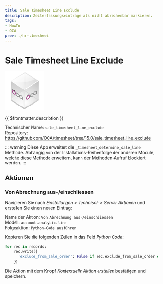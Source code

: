 ```yaml
---
title: Sale Timesheet Line Exclude
description: Zeiterfassungseinträge als nicht abrechenbar markieren.
tags:
- HowTo
- OCA
prev: ./hr-timesheet
---
```

# Sale Timesheet Line Exclude
![icon_oca_app](attachments/icon_oca_app.png)

{{ $frontmatter.description }}

Technischer Name: `sale_timesheet_line_exclude`\
Repository: <https://github.com/OCA/timesheet/tree/15.0/sale_timesheet_line_exclude>

::: warning
Diese App erweitert die `_timesheet_determine_sale_line` Methode. Abhängig von der Installations-Reihenfolge der anderen Module, welche diese Methode erweitern, kann der Methoden-Aufruf blockiert werden.
:::

## Aktionen

### Von Abrechnung aus-/einschliessen

Navigieren Sie nach *Einstellungen > Technisch > Server Aktionen* und erstellen Sie einen neuen Eintrag:

Name der Aktion: `Von Abrechnung aus-/einschliessen`\
Modell: `account.analytic.line`\
Folgeaktion: `Python-Code ausführen`

Kopieren Sie die folgenden Zeilen in das Feld *Python Code*:

```python
for rec in records:
	rec.write({
	  'exclude_from_sale_order': False if rec.exclude_from_sale_order else True
	})
```

Die Aktion mit dem Knopf *Kontextuelle Aktion erstellen* bestätigen und speichern.
